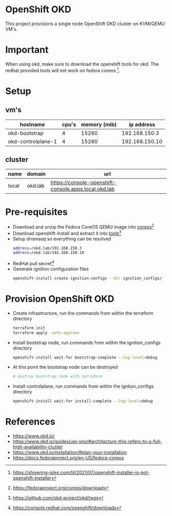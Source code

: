 # OpenShift OKD
This project provisions a single node OpenShift OKD cluster on KVM/QEMU VM's.

# Important
When using okd, make sure to download the openshift tools for okd. The redhat provided tools will not work on fedora coreos.[^1].

# Setup
## vm's
|hostname           |cpu's |memory (mib) |ip address    |
|-------------------|------|-------------|--------------|
|okd-bootstrap      |4     |15260        |192.168.150.3 |
|okd-controlplane-1 |4     |15260        |192.168.150.10|

## cluster
|name |domain  |url                                                  |
|-----|--------|-----------------------------------------------------|
|local|okd.lab |https://console-openshift-console.apps.local.okd.lab |


# Pre-requisites
- Download and unzip the Fedora CoreOS QEMU image into [coreos](coreos)[^2]
- Download openshift-install and extract it into [tools](tools)[^3]
- Setup dnsmasq so everything can be resolved
    ```bash
    address=/okd.lab/192.168.150.3
    address=/okd.lab/192.168.150.10
    ```
- RedHat pull secret[^4]
- Generate ignition configuration files
    ```bash
    openshift-install create ignition-configs --dir ignition_configs/
    ```

# Provision OpenShift OKD
- Create infrastructure, run the commands from within the terraform directory
    ```bash
    terraform init
    terraform apply -auto-approve
    ```
- Install bootstrap node, run commands from within the ignition_configs directory
    ```bash
    openshift-install wait-for bootstrap-complete --log-level=debug
    ```
- At this point the bootstrap node can be destroyed
    ```bash
    # destroy bootstrap node with terraform
    ```
- Install controlplane, run commands from within the igntion_configs directory
    ```bash
    openshift-install wait-for install-complete --log-level=debug
    ```

# References
- https://www.okd.io/
- https://www.okd.io/guides/upi-sno/#architecture-this-refers-to-a-full-high-availability-cluster
- https://www.okd.io/installation/#plan-your-installation
- https://docs.fedoraproject.org/en-US/fedora-coreos

[^1]: https://shivering-isles.com/til/2021/07/openshift-installer-is-not-openshift-installer
[^2]: https://fedoraproject.org/coreos/download
[^3]: https://github.com/okd-project/okd/tags
[^4]: https://console.redhat.com/openshift/downloads
